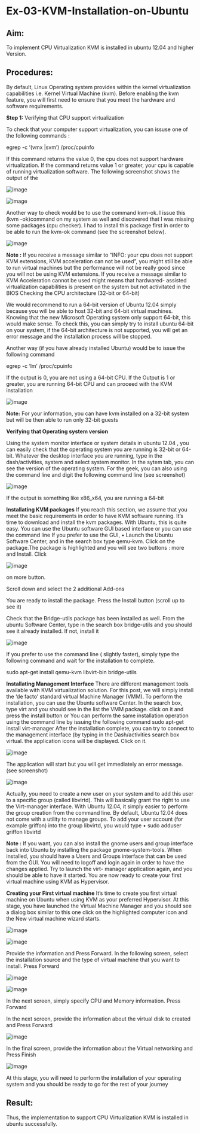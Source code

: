 # Ex-03-KVM-Installation-on-Ubuntu
## Aim:
To implement CPU Virtualization KVM is installed in ubuntu 12.04 and higher Version.

## Procedures:
By default, Linux Operating system provides within the kernel virtualization capabilities i.e. Kernel Virtual Machine (kvm). Before enabling the kvm feature, you will first need to ensure that you meet the hardware and software requirements.

**Step 1:** Verifying that CPU support virtualization

To check that your computer support virtualization, you can issuse one of the following commands :

egrep -c ‘(vmx |svm’) /proc/cpuinfo

If this command returns the value 0, the cpu does not support hardware virtualization. If the command returns value 1 or greater, your cpu is capable of running virtualization software. The following screenshot shows the output of the

![image](https://github.com/Mena-Rossini/Ex-05-KVM-Installation-on-Ubuntu/assets/102855266/468242d1-5535-4646-9741-7aba10dbfdf1)


![image](https://github.com/Mena-Rossini/Ex-05-KVM-Installation-on-Ubuntu/assets/102855266/17c746e5-8d02-4813-ad94-c81b114ba4cf)

 
Another way to check would be to use the command kvm-ok.
I issue this (kvm -ok)command on my system as well and discovered that I was missing some packages (cpu checker). I had to install this package first in order to be able to run the kvm-ok command (see the screenshot below).

![image](https://github.com/Mena-Rossini/Ex-05-KVM-Installation-on-Ubuntu/assets/102855266/be6a0cbf-3d2d-42a5-92fd-1d125f0bbf04)


**Note :**
If you receive a message similar to “INFO: your cpu does not support KVM extensions, KVM acceleration can not be used”, you might still be able to run virtual machines but the performance will not be really good since you will not be using KVM extensions.
If you receive a message similar to KVM Acceleration cannot be used might means that hardwared- assisted virtualization capabilities is present on the system but not activitated in the BIOS
Checking the CPU architecture (32-bit or 64-bit)

We would recommend to run a 64-bit version of Ubuntu 12.04 simply because you will be able to host 32-bit and 64-bit virtual machines. Knowing that the new Microsoft Operating system only support 64-bit, this would make sense. To check this, you can simply try to install ubuntu 64-bit on your system, if the 64-bit architecture is not supported, you will get an error message and the installation process will be stopped.

Another way (if you have already installed Ubuntu) would be to issue the following command

egrep -c ‘lm’ /proc/cpuinfo

If the output is 0, you are not using a 64-bit CPU. If the Output is 1 or greater, you are running
64-bit CPU and can proceed with the KVM installation

![image](https://github.com/Mena-Rossini/Ex-05-KVM-Installation-on-Ubuntu/assets/102855266/8804208c-26de-4083-9c0f-03b35d84e0f2)


**Note:** For your information, you can have kvm installed on a 32-bit system but will be then able to run only 32-bit guests

**Verifying that Operating system version**

Using the system monitor interface or system details in ubuntu 12.04 , you can easily check that the operating system you are running is 32-bit or 64-bit. Whatever the desktop interface you are running, type in the dash/activities, system and select system monitor. In the sytem tab, you can see the version of the operating system.
For the geek, you can also using the command line and digit the following command line (see screenshot)

![image](https://github.com/Mena-Rossini/Ex-05-KVM-Installation-on-Ubuntu/assets/102855266/7195a297-3e1e-44af-ae7d-eb50b16b8655)

If the output is something like x86_x64, you are running a 64-bit
 
**Installating KVM packages**
If you reach this section, we assume that you meet the basic requirements in order to have KVM software running. It’s time to download and install the kvm packages. With Ubuntu, this is quite easy. You can use the Ubuntu software GUI based interface or you can use the command line
If you prefer to use the GUI,
•	Launch the Ubuntu Software Center, and in the search box type qemu-kvm. Click on the package.The package is highlighted and you will see two buttons : more and Install. Click

![image](https://github.com/Mena-Rossini/Ex-05-KVM-Installation-on-Ubuntu/assets/102855266/ef5831c9-9b2f-4516-8844-c7b2a38eed01)


on more button.

Scroll down and select the 2 additional Add-ons

You are ready to install the package. Press the Install button (scroll up to see it)

Check that the Bridge-utils package has been installed as well. From the ubuntu Software Center, type in the search box bridge-utils and you should see it already installed. If not, install it
 
![image](https://github.com/Mena-Rossini/Ex-05-KVM-Installation-on-Ubuntu/assets/102855266/c4a34436-291d-4e8f-94d9-993dd358fd4f)

 
If you prefer to use the command line ( slightly faster), simply type the following command and wait for the installation to complete.

sudo apt-get install qemu-kvm libvirt-bin bridge-utils

**Installating Management Interface**
There are different management tools available with KVM virtualization solution. For this post, we will simply install the ‘de facto’ standard virtual Machine Manager (VMM). To perform the installation, you can use the Ubuntu software Center. In the search box, type virt and you should see in the list the VMM package. click on it and press the install button
or
You can perform the same installation operation using the command line by issuing the following command
sudo apt-get install virt-manager
After the installation complete, you can try to connect to the management interface (by typing in the Dash/activities search box virtual. the application icons will be displayed. Click on it.
 
 ![image](https://github.com/Mena-Rossini/Ex-05-KVM-Installation-on-Ubuntu/assets/102855266/bfa824e3-7073-475a-a5fc-d48c15ba4303)


The application will start but you will get immediately an error message. (see screenshot)


![image](https://github.com/Mena-Rossini/Ex-05-KVM-Installation-on-Ubuntu/assets/102855266/026134e1-ca47-4dc9-badd-e1ecc2186b97)


Actually, you need to create a new user on your system and to add this user to a specific group (called libvirtd). This will basically grant the right to use the Virt-manager interface. With Ubuntu 12.04, it simply easier to perform the group creation from the command line. By default, Ubuntu
12.04 does not come with a utility to manage groups.
To add your user account (for example griffon) into the group libvirtd, you would type
•	sudo adduser griffon libvirtd
 
**Note :** If you want, you can also install the gnome users and group interface back into Ubuntu by installing the package gnome-system-tools. When installed, you should have a Users and Groups interface that can be used from the GUI.
You will need to logoff and login again in order to have the changes applied. Try to launch the virt- manager application again, and you should be able to have it started. You are now ready to create your first virtual machine using KVM as Hypervisor.

**Creating your First virtual machine**
It’s time to create you first virtual machine on Ubuntu when using KVM as your preferred Hypervisor. At this stage, you have launched the Virtual Machine Manager and you should see a dialog box similar to this one
click on the highlighted computer icon and the New virtual machine wizard starts.

![image](https://github.com/Mena-Rossini/Ex-05-KVM-Installation-on-Ubuntu/assets/102855266/3d587453-60c9-4745-bedc-23d1edc64432)

![image](https://github.com/Mena-Rossini/Ex-05-KVM-Installation-on-Ubuntu/assets/102855266/7829c6f0-94e9-4ece-bcd4-d358e43c4784)
 

Provide the information and Press Forward.
In the following screen, select the installation source and the type of virtual machine that you want to install. Press Forward

![image](https://github.com/Mena-Rossini/Ex-05-KVM-Installation-on-Ubuntu/assets/102855266/2e645572-944f-46ef-9cd3-610a771efe20)

![image](https://github.com/Mena-Rossini/Ex-05-KVM-Installation-on-Ubuntu/assets/102855266/8220620b-1494-4540-a739-215d3c08df2e)


In the next screen, simply specify CPU and Memory information. Press Forward
 
In the next screen, provide the information about the virtual disk to created and Press Forward

![image](https://github.com/Mena-Rossini/Ex-05-KVM-Installation-on-Ubuntu/assets/102855266/5796868c-4a60-41ea-9087-4fb93e69a8c7)


In the final screen, provide the information about the Virtual networking and Press Finish

![image](https://github.com/Mena-Rossini/Ex-05-KVM-Installation-on-Ubuntu/assets/102855266/d68b3c60-9fc6-4054-bc00-aa5175f6df79)


At this stage, you will need to perform the installation of your operating system and you should be ready to go for the rest of your journey





## Result:
Thus, the implementation to support CPU Virtualization KVM is installed in ubuntu
successfully.
